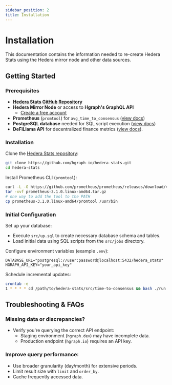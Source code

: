 ```yaml
---
sidebar_position: 2
title: Installation
---
```


# Installation

This documentation contains the information needed to re-create Hedera Stats using the Hedera mirror node and other data sources.

## Getting Started

### Prerequisites

- **[Hedera Stats GitHub Repository](https://github.com/hgraph-io/hedera-stats)**
- **Hedera Mirror Node** or access to **Hgraph's GraphQL API**
  - [Create a free account](https://hgraph.com/hedera)
- **Prometheus** (`promtool`) for `avg_time_to_consensus` ([view docs](https://prometheus.io/docs/introduction/overview/))
- **PostgreSQL database** needed for SQL script execution ([view docs](https://www.postgresql.org/docs/current/))
- **DeFiLlama API** for decentralized finance metrics ([view docs](https://defillama.com/docs/api)).

### Installation
Clone the [Hedera Stats repository](https://github.com/hgraph-io/hedera-stats):

```bash
git clone https://github.com/hgraph-io/hedera-stats.git
cd hedera-stats
```

Install Prometheus CLI (`promtool`):

```bash
curl -L -O https://github.com/prometheus/prometheus/releases/download/v3.1.0/prometheus-3.1.0.linux-amd64.tar.gz
tar -xvf prometheus-3.1.0.linux-amd64.tar.gz
# one way to add the tool to the PATH
cp prometheus-3.1.0.linux-amd64/promtool /usr/bin
```

### Initial Configuration

Set up your database:
- Execute `src/up.sql` to create necessary database schema and tables.
- Load initial data using SQL scripts from the `src/jobs` directory.

Configure environment variables (example `.env`):

```env
DATABASE_URL="postgresql://user:password@localhost:5432/hedera_stats"
HGRAPH_API_KEY="your_api_key"
```

Schedule incremental updates:

```bash
crontab -e
1 * * * * cd /path/to/hedera-stats/src/time-to-consensus && bash ./run.sh >> ./.raw/cron.log 2>&1
```

## Troubleshooting & FAQs

### Missing data or discrepancies?
- Verify you're querying the correct API endpoint:
  - Staging environment (`hgraph.dev`) may have incomplete data.
  - Production endpoint (`hgraph.io`) requires an API key.

### Improve query performance:
- Use broader granularity (day/month) for extensive periods.
- Limit result size with `limit` and `order_by`.
- Cache frequently accessed data.